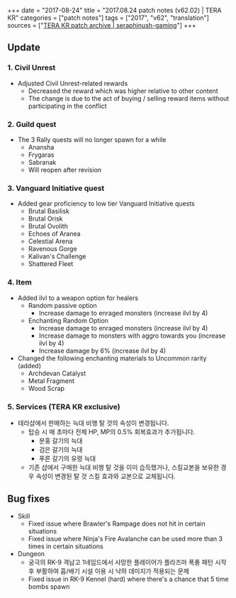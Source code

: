 +++
date = "2017-08-24"
title = "2017.08.24 patch notes (v62.02) | TERA KR"
categories = ["patch notes"]
tags = ["2017", "v62", "translation"]
sources = ["[TERA KR patch archive | seraphinush-gaming](/ko/patch/2017/v62-02)"]
+++

## Update

### **1.** Civil Unrest
- Adjusted Civil Unrest-related rewards
  - Decreased the reward which was higher relative to other content
  - The change is due to the act of buying / selling reward items without participating in the conflict

### **2.** Guild quest
- The 3 Rally quests will no longer spawn for a while
  - Anansha
  - Frygaras
  - Sabranak
  - Will reopen after revision

### **3.** Vanguard Initiative quest
- Added gear proficiency to low tier Vanguard Initiative quests
  - Brutal Basilisk
  - Brutal Orisk
  - Brutal Ovolith
  - Echoes of Aranea
  - Celestial Arena
  - Ravenous Gorge
  - Kalivan's Challenge
  - Shattered Fleet

### **4.** Item
- Added ilvl to a weapon option for healers
  - Random passive option
    - Increase damage to enraged monsters (increase ilvl by 4)
  - Enchanting Random Option
    - Increase damage to enraged monsters (increase ilvl by 4)
    - Increase damage to monsters with aggro towards you (increase ilvl by 4)
    - Increase damage by 6% (increase ilvl by 4)
- Changed the following enchanting materials to Uncommon rarity (added)
  - Archdevan Catalyst
  - Metal Fragment
  - Wood Scrap

### **5.** Services (TERA KR exclusive)
- 테라샵에서 판매하는 늑대 비행 탈 것의 속성이 변경됩니다.
  - 탑승 시 매 초마다 전체 HP, MP의 0.5% 회복효과가 추가됩니다.
    - 분홍 갈기의 늑대
    - 검은 갈기의 늑대
    - 푸른 갈기의 유령 늑대
  - 기존 샵에서 구매한 늑대 비행 탈 것을 이미 습득했거나, 스킬교본을 보유한 경우 속성이 변경된 탈 것 스킬 효과와 교본으로 교체됩니다.

## Bug fixes

- Skill
  - Fixed issue where Brawler's Rampage does not hit in certain situations
  - Fixed issue where Ninja's Fire Avalanche can be used more than 3 times in certain situations
- Dungeon
  - 궁극의 RK-9 격납고 1네임드에서 사망한 플레이어가 플라즈마 폭풍 패턴 시작 후 부활하여 흡/배기 시설 이용 시 낙하 데미지가 적용되는 문제
  - Fixed issue in RK-9 Kennel (hard) where there's a chance that 5 time bombs spawn
